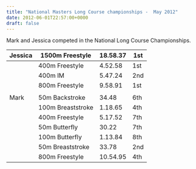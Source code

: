 ```yaml
---
title: "National Masters Long Course championships -  May 2012"
date: 2012-06-01T22:57:00+0000
draft: false
---
```

Mark and Jessica competed in the National Long Course Championships.




| Jessica |1500m Freestyle |18.58.37 |1st |
|---|---|---|---|
|  |400m Freestyle |4.52.58 |1st |
|  |400m IM |5.47.24 |2nd |
|  |800m Freestyle |9.58.91 |1st |
|  | | | |
| Mark |50m Backstroke |34.48 |6th |
|  |100m Breaststroke |1.18.65 |4th |
|  |400m Freestyle |5.17.52 |7th |
|  |50m Butterfly |30.22 |7th |
|  |100m Butterfly |1.13.84 |8th |
|  |50m Breaststroke |33.78 |2nd |
|  |800m Freestyle |10.54.95 |4th |

